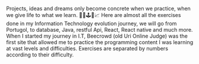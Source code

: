 Projects, ideas and dreams only become concrete when we practice, when we give life to what we learn. 👾📲🕹💽📈
Here are almost all the exercises done in my Information Technology evolution journey, we will go from Portugol, to database, Java, restful Api, React, React native and much more. When I started my journey in I.T, Beecrowd (old Uri Online Judge) was the first site that allowed me to practice the programming content I was learning at vast levels and difficulties. Exercises are separated by numbers according to their difficulty.
